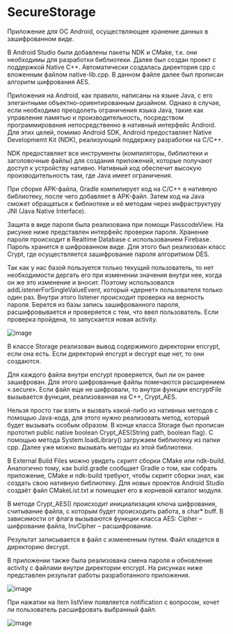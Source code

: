 # SecureStorage
Приложение для ОС Android, осуществляющее хранение данных в зашифрованном виде.

В Android Studio были добавлены пакеты NDK и CMake, т.к. они необходимы для разработки библиотеки. Далее был создан проект с поддержкой Native C++. Автоматически создалась директория cpp с вложенным файлом native-lib.cpp. В данном файле далее был прописан алгоритм шифрования AES.

Приложения на Android, как правило, написаны на языке Java, с его элегантными объектно-ориентированным дизайном. Однако в случае, если необходимо преодолеть ограничения языка Java, такие как управление памятью и производительность, посредством программирования непосредственно в нативный интерфейс Android. Для этих целей, помимо Android SDK, Android предоставляет Native Developmemt Kit (NDK), реализующий поддержку разработки на C/C++.

NDK предоставляет все инструменты (компиляторы, библиотеки и заголовочные файлы) для создания приложений, которые получают доступ к устройству нативно. Нативный код обеспечит высокую производительность там, где Java имеет ограничения.

При сборке APK-файла, Gradle компилирует код на C/C++ в нативную библиотеку, после чего добавляет в APK-файл. Затем код на Java сможет обращаться к библиотеке и её методам через инфраструктуру JNI (Java Native Interface).

Защита в виде пароля была реализована при помощи PasscodeView. На рисунке ниже представлен интерфейс проверки пароля. Хранение пароля происходит в Realtime Database с использованием Firebase. Пароль хранится в шифрованном виде. Для этого был реализован класс Crypt, где осуществляется зашифрование пароля алгоритмом DES.

Так как у нас базой пользуется только текущий пользователь, то нет необходимости дергать его при изменении значения внутри нее, когда он же это изменение и вносит. Поэтому использовался addListenerForSingleValueEvent, который «дернет» пользователя только один раз. Внутри этого listener происходит проверка на верность пароля. Берется из базы запись зашифрованного пароля, расшифровывается и проверяется с тем, что ввел пользователь. Если проверка пройдена, то запускается новая activity.

![image](https://github.com/Kattarinea/SecureStarage/assets/65298723/2140513f-1450-493d-bc03-b72aa8d0e1d7)

В классе Storage реализован вывод содержимого директории encrypt, если она есть. Если директорий encrypt и decrypt еще нет, то они создаются.

Для каждого файла внутри encrypt проверяется, был ли он ранее зашифрован. Для этого шифрованные файлы помечаются расширением «.secure». Если файл еще не шифровали, то внутри функции encryptFile вызывается функция, реализованная на С++, Crypt_AES. 

Нельзя просто так взять и вызвать какой-либо из нативных методов с помощью Java-кода, для этого нужно реализовать метод, который будет вызывать особым образом. В конце класса Storage был прописан прототип public native boolean Crypt_AES(String path, boolean flag). С помощью метода System.loadLibrary() загружаем библиотеку из папки cpp. Далее уже можно вызывать методы из этой библиотеки.

В External Build Files можно увидеть скрипт сборки CMake или ndk-build. Аналогично тому, как build.gradle сообщает Gradle о том, как собрать приложение, CMake и ndk-build требуют, чтобы скрипт сборки знал, как создать свою нативную библиотеку. Для новых проектов Android Studio создаёт файл CMakeList.txt и помещает его в корневой каталог модуля.

В методе Crypt_AES() происходит инициализация ключа шифрования, считывание файла, с которым будет происходить работа, в char* buff. В зависимости от флага вызываются функции класса AES: Cipher – шифрование файла, InvCipher – расшифрование.

Результат записывается в файл с измененным путем. Файл кладется в директорию decrypt.

В приложении также была реализована смена пароля и обновление activity с файлами внутри директории encrypt. На рисунках ниже представлен результат работы разработанного приложения.

![image](https://github.com/Kattarinea/SecureStarage/assets/65298723/0bb55a70-1531-48ef-a526-ee9caa46e7f9)

При нажатии на item listView появляется notification с вопросом, хочет ли пользователь расшифровать выбранный файл.

![image](https://github.com/Kattarinea/SecureStarage/assets/65298723/84b98399-aba5-4c85-b2c4-e2f0b0663ae4)



